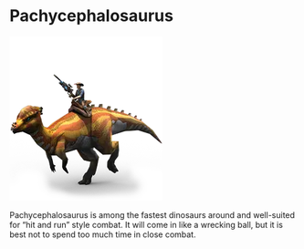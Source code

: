 # Pachycephalosaurus

![Pachycephalosaurus](/data/images/Dinosaurs/Pachycephalosaurus/Pachycephalosaurus.png)

Pachycephalosaurus is among the fastest dinosaurs around and well-suited for “hit and run” style combat. It will come in like a wrecking ball, but it is best not to spend too much time in close combat.